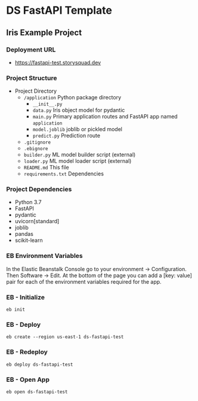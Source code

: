 # DS FastAPI Template
## Iris Example Project

### Deployment URL
- https://fastapi-test.storysquad.dev

### Project Structure
- Project Directory
    - `/application` Python package directory
        - `__init__.py`
        - `data.py` Iris object model for pydantic
        - `main.py` Primary application routes and FastAPI app named `application`
        - `model.joblib` joblib or pickled model
        - `predict.py` Prediction route
    - `.gitignore`
    - `.ebignore`
    - `builder.py` ML model builder script (external)
    - `loader.py` ML model loader script (external)
    - `README.md` This file
    - `requirements.txt` Dependencies

### Project Dependencies
- Python 3.7
- FastAPI
- pydantic
- uvicorn[standard]
- joblib
- pandas
- scikit-learn

### EB Environment Variables
In the Elastic Beanstalk Console go to your environment -> Configuration. Then
Software -> Edit. At the bottom of the page you can add a [key: value] pair for 
each of the environment variables required for the app.

### EB - Initialize
`eb init`

### EB - Deploy
`eb create --region us-east-1 ds-fastapi-test`

### EB - Redeploy
`eb deploy ds-fastapi-test`

### EB - Open App
`eb open ds-fastapi-test`
